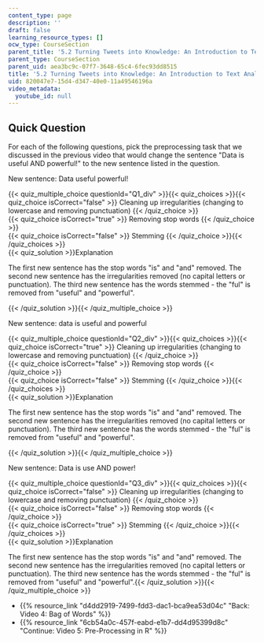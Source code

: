 ```yaml
---
content_type: page
description: ''
draft: false
learning_resource_types: []
ocw_type: CourseSection
parent_title: '5.2 Turning Tweets into Knowledge: An Introduction to Text Analytics'
parent_type: CourseSection
parent_uid: aea3bc9c-07f7-3648-65c4-6fec93dd8515
title: '5.2 Turning Tweets into Knowledge: An Introduction to Text Analytics'
uid: 820047e7-15d4-d347-40e0-11a49546196a
video_metadata:
  youtube_id: null
---
```

## Quick Question

For each of the following questions, pick the preprocessing task that we discussed in the previous video that would change the sentence "Data is useful AND powerful!" to the new sentence listed in the question.

New sentence: Data useful powerful!

{{< quiz_multiple_choice questionId="Q1_div" >}}{{< quiz_choices >}}{{< quiz_choice isCorrect="false" >}} Cleaning up irregularities (changing to lowercase and removing punctuation) {{< /quiz_choice >}}   
{{< quiz_choice isCorrect="true" >}} Removing stop words {{< /quiz_choice >}}   
{{< quiz_choice isCorrect="false" >}} Stemming {{< /quiz_choice >}}{{< /quiz_choices >}}   
{{< quiz_solution >}}Explanation

The first new sentence has the stop words "is" and "and" removed. The second new sentence has the irregularities removed (no capital letters or punctuation). The third new sentence has the words stemmed - the "ful" is removed from "useful" and "powerful".

{{< /quiz_solution >}}{{< /quiz_multiple_choice >}}

New sentence: data is useful and powerful

{{< quiz_multiple_choice questionId="Q2_div" >}}{{< quiz_choices >}}{{< quiz_choice isCorrect="true" >}} Cleaning up irregularities (changing to lowercase and removing punctuation) {{< /quiz_choice >}}   
{{< quiz_choice isCorrect="false" >}} Removing stop words {{< /quiz_choice >}}   
{{< quiz_choice isCorrect="false" >}} Stemming {{< /quiz_choice >}}{{< /quiz_choices >}}   
{{< quiz_solution >}}Explanation

The first new sentence has the stop words "is" and "and" removed. The second new sentence has the irregularities removed (no capital letters or punctuation). The third new sentence has the words stemmed - the "ful" is removed from "useful" and "powerful".

{{< /quiz_solution >}}{{< /quiz_multiple_choice >}}

New sentence: Data is use AND power!

{{< quiz_multiple_choice questionId="Q3_div" >}}{{< quiz_choices >}}{{< quiz_choice isCorrect="false" >}} Cleaning up irregularities (changing to lowercase and removing punctuation) {{< /quiz_choice >}}   
{{< quiz_choice isCorrect="false" >}} Removing stop words {{< /quiz_choice >}}   
{{< quiz_choice isCorrect="true" >}} Stemming {{< /quiz_choice >}}{{< /quiz_choices >}}   
{{< quiz_solution >}}Explanation

The first new sentence has the stop words "is" and "and" removed. The second new sentence has the irregularities removed (no capital letters or punctuation). The third new sentence has the words stemmed - the "ful" is removed from "useful" and "powerful".{{< /quiz_solution >}}{{< /quiz_multiple_choice >}}

- {{% resource_link "d4dd2919-7499-fdd3-dac1-bca9ea53d04c" "Back: Video 4: Bag of Words" %}}
- {{% resource_link "6cb54a0c-457f-eabd-e1b7-dd4d95399d8c" "Continue: Video 5: Pre-Processing in R" %}}